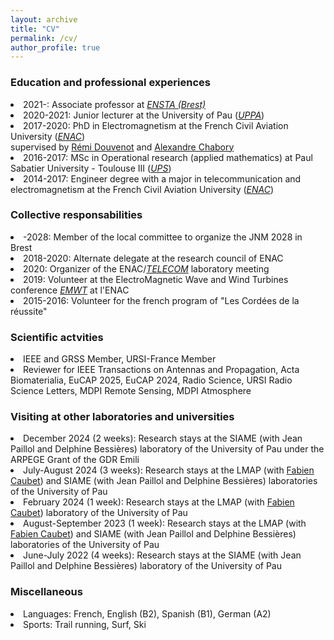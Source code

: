 ```yaml
---
layout: archive
title: "CV"
permalink: /cv/
author_profile: true
---
```


<h3>Education and professional experiences</h3> 
<li> 2021-: Associate professor at <a href="https://www.ensta-bretagne.fr/fr" target="_blank"><i>ENSTA (Brest)</i></a></li>
<li> 2020-2021: Junior lecturer at the University of Pau (<a href="https://www.univ-pau.fr/fr/index.html" target="_blank"><i>UPPA</i></a>)</li>
<li> 2017-2020: PhD in Electromagnetism at the French Civil Aviation University (<a href="https://www.enac.fr/fr" target="_blank"><i>ENAC</i></a>) <br>
supervised by <a href="http://ema.recherche.enac.fr/permanent-staff-2/remi-douvenot/" target="_blank">Rémi Douvenot</a>  and <a href="http://ema.recherche.enac.fr/permanent-staff-2/alexandre-chabory/" target="_blank">Alexandre Chabory</a> </li>
<li> 2016-2017: MSc in Operational research (applied mathematics) at Paul Sabatier University - Toulouse III (<a href="https://www.univ-tlse3.fr/" target="_blank"><i>UPS</i></a>) </li>
<li> 2014-2017: Engineer degree with a major in telecommunication and electromagnetism at the French Civil Aviation University (<a href="https://www.enac.fr/fr" target="_blank"><i>ENAC</i></a>) </li>

<h3>Collective responsabilities</h3>
<li> -2028: Member of the local committee to organize the JNM 2028 in Brest </li>
<li> 2018-2020: Alternate delegate at the research council of ENAC </li>
<li> 2020: Organizer of the ENAC/<a href="https://www.enac.fr/fr/equipe-telecom-telecommunication" target="_blank"><i>TELECOM</i></a> laboratory meeting </li>
<li> 2019: Volunteer at the ElectroMagnetic Wave and Wind Turbines conference <a href="https://emwt2019.sciencesconf.org/" target="_blank"><i>EMWT</i></a> at l'ENAC</li>
<li> 2015-2016: Volunteer for the french program of "Les Cordées de la réussite" </li>

<h3>Scientific actvities</h3>
<li> IEEE and GRSS Member, URSI-France Member </li>
<li> Reviewer for IEEE Transactions on Antennas and Propagation, Acta Biomaterialia, EuCAP 2025, EuCAP 2024, Radio Science, URSI Radio Science Letters, MDPI Remote Sensing, MDPI Atmosphere </li>

<h3>Visiting at other laboratories and universities</h3>
<li>December 2024 (2 weeks): Research stays at the SIAME (with Jean Paillol and Delphine Bessières) laboratory of the University of Pau under the ARPEGE Grant of the GDR Emili</li>
<li>July-August 2024 (3 weeks): Research stays at the LMAP (with <a href="https://fcaubet001.perso.univ-pau.fr/" target="_blank">Fabien Caubet</a>) and SIAME (with Jean Paillol and Delphine Bessières) laboratories of the University of Pau</li>
<li>February 2024 (1 week): Research stays at the LMAP (with <a href="https://fcaubet001.perso.univ-pau.fr/" target="_blank">Fabien Caubet</a>) laboratory of the University of Pau</li>
<li>August-September 2023 (1 week): Research stays at the LMAP (with <a href="https://fcaubet001.perso.univ-pau.fr/" target="_blank">Fabien Caubet</a>)  and SIAME (with Jean Paillol and Delphine Bessières) laboratories of the University of Pau</li>
<li>June-July 2022 (4 weeks): Research stays at the SIAME (with Jean Paillol and Delphine Bessières) laboratory of the University of Pau</li>

<h3>Miscellaneous</h3>
<li> Languages: French, English (B2), Spanish (B1), German (A2)</li>
<li> Sports: Trail running, Surf, Ski
<br>
<br>
